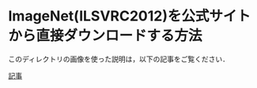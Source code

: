 # ImageNet(ILSVRC2012)を公式サイトから直接ダウンロードする方法
このディレクトリの画像を使った説明は，以下の記事をご覧ください．

[記事](https://zenn.dev/hidetoshi/articles/20210703_how_to_download_imagenet)
